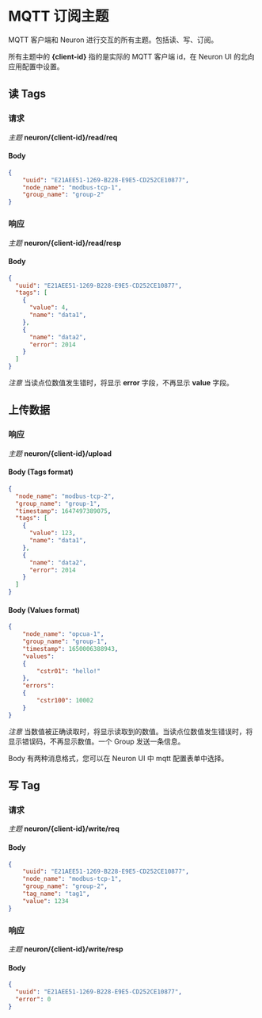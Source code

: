 # MQTT 订阅主题

MQTT 客户端和 Neuron 进行交互的所有主题。包括读、写、订阅。

所有主题中的 **{client-id}** 指的是实际的 MQTT 客户端 id，在 Neuron UI 的北向应用配置中设置。

## 读 Tags

### 请求

*主题*  **neuron/{client-id}/read/req**

#### Body

```json
{
    "uuid": "E21AEE51-1269-B228-E9E5-CD252CE10877",
    "node_name": "modbus-tcp-1",
    "group_name": "group-2"
}
```

### 响应

*主题*  **neuron/{client-id}/read/resp**

#### Body

```json
{
  "uuid": "E21AEE51-1269-B228-E9E5-CD252CE10877",
  "tags": [
    {
      "value": 4,
      "name": "data1",
    },
    {
      "name": "data2",
      "error": 2014
    }
  ]
}
```

*注意* 当读点位数值发生错时，将显示 **error** 字段，不再显示 **value** 字段。

## 上传数据

### 响应

*主题* **neuron/{client-id}/upload**

#### Body (Tags format)

```json
{
  "node_name": "modbus-tcp-2",
  "group_name": "group-1",
  "timestamp": 1647497389075,
  "tags": [
    {
      "value": 123,
      "name": "data1",
    },
    {
      "name": "data2",
      "error": 2014
    }
  ]
}
```

#### Body (Values format)

```json
{
    "node_name": "opcua-1", 
    "group_name": "group-1", 
    "timestamp": 1650006388943, 
    "values": 
    {
        "cstr01": "hello!"
    }, 
    "errors": 
    {
        "cstr100": 10002
    }
}
```

*注意* 当数值被正确读取时，将显示读取到的数值。当读点位数值发生错误时，将显示错误码，不再显示数值。一个 Group 发送一条信息。

Body 有两种消息格式，您可以在 Neuron UI 中 mqtt 配置表单中选择。

## 写 Tag

### 请求

*主题*  **neuron/{client-id}/write/req**

#### Body

```json
{
    "uuid": "E21AEE51-1269-B228-E9E5-CD252CE10877",
    "node_name": "modbus-tcp-1",
    "group_name": "group-2",
    "tag_name": "tag1",
    "value": 1234
}
```

### 响应

*主题*  **neuron/{client-id}/write/resp**

#### Body

```json
{
  "uuid": "E21AEE51-1269-B228-E9E5-CD252CE10877",
  "error": 0
}
```
